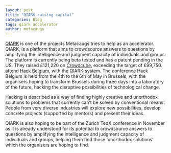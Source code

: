 ```yaml
---
layout: post
title: "QIARK raising capital"
categories: Blog
tags: qiark accelerator
author: metacaugs
---
```

[QIARK](https://www.qiark.com/) is one of the projects Metacaugs tries to help as an accelerator. QIARK, is a platform that aims to crowdsource answers to questions by amplifying the intelligence and judgment capacity of individuals and groups. The platform is currently being beta tested and has a patent pending in the US.
They raised £121,220 on [Crowdcube](https://www.crowdcube.com/companies/impact-ri-limited/pitches/lGyJxb), exceeding the target of £99,750. 
 attend [Hack Belgium](http://www.hackbelgium.be/), with the QIARK-system. The conference Hack Belgium is held from the 4th to the 6th of May in Brussels, with the organisers hoping to transform Brussels during three days into a laboratory of the future, hacking the disruptive possibilities of technological change. 

Hacking is described as a way of finding highly creative and unorthodox solutions to problems that currently can’t be solved by conventional means’. People from very diverse industries will explore new possibilities, develop concrete projects (supported by mentors) and present their ideas. 

QIARK is also hoping to be part of the Zurich TedX conference in November as it is already understood for its potential to crowdsource answers to questions by amplifying the intelligence and judgment capacity of individuals and groups, helping them find those ‘unorthodox solutions’ which the organisers are hoping to find.

